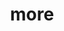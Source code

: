 ---
layout: page
title: more
nav: true
nav_order: 6
dropdown: true
children: 
    - title: projects
      permalink: /projects/
    #- title: divider
    - title: repositories
      permalink: /repositories/
---